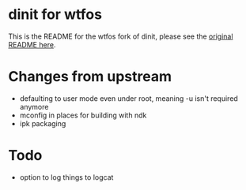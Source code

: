 # dinit for wtfos
This is the README for the wtfos fork of dinit, please see the [original README here](https://github.com/davmac314/dinit/blob/master/README.md).

# Changes from upstream
- defaulting to user mode even under root, meaning -u isn't required anymore
- mconfig in places for building with ndk
- ipk packaging

# Todo
 - option to log things to logcat 